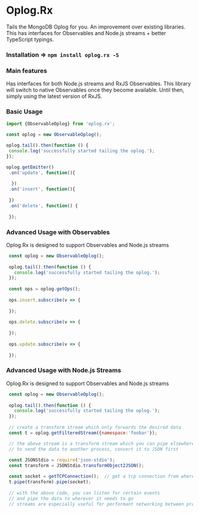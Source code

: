 
 # Oplog.Rx 
 
 Tails the MongoDB Oplog for you.
 An improvement over existing libraries. 
 This has interfaces for Observables and Node.js streams + better TypeScript typings.
 
 ### Installation => `npm install oplog.rx -S`
 
 ### Main features
 
 Has interfaces for both Node.js streams and RxJS Observables.
 This library will switch to native Observables once they become available.
 Until then, simply using the latest version of RxJS.
 
 ### Basic Usage
 
 ```js
import {ObservableOplog} from 'oplog.rx';

const oplog = new ObservableOplog();

oplog.tail().then(function () {
  console.log('successfully started tailing the oplog.');
});

oplog.getEmitter()
  .on('update', function(){
  
   })
  .on('insert', function(){
    
  })
  .on('delete', function() {
    
  });


```


### Advanced Usage with Observables

Oplog.Rx is designed to support Observables and Node.js streams 

```js
 const oplog = new ObservableOplog();
 
 oplog.tail().then(function () {
   console.log('successfully started tailing the oplog.');
 });
 
 const ops = oplog.getOps();
 
 ops.insert.subscribe(v => {
   
 });
 
 ops.delete.subscribe(v => {
   
 });
 
 ops.update.subscribe(v => {
   
 });

```


### Advanced Usage with Node.js Streams

Oplog.Rx is designed to support Observables and Node.js streams 

```js
 const oplog = new ObservableOplog();
 
 oplog.tail().then(function () {
   console.log('successfully started tailing the oplog.');
 });
 
 // create a transform stream which only forwards the desired data
 const t = oplog.getFilteredStream({namespace:'foobar'});

 // the above stream is a transform stream which you can pipe elsewhere
 // to send the data to another process, convert it to JSON first
 
 const JSONStdio = require('json-stdio');
 const transform = JSONStdio.transformObject2JSON();

 const socket = getTCPConnection();  // get a tcp connection from wherever
 t.pipe(transform).pipe(socket);
 
 // with the above code, you can listen for certain events
 // and pipe the data to wherever it needs to go
 // streams are especially useful for performant networking between processes.

```
 
 
